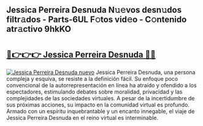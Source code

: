 ## Jessica Perreira Desnuda N𝚞𝚎vos desn𝚞dos filtr𝚊dos - Parts-6UL F𝚘tos vid𝚎o - C𝚘ntenido atr𝚊ctivo 9hkKO

# <h2><a href="http://mb0ef0.tromn.icu/?c=Jessica+Perreira+Desnuda">🔗👉👉👉 Jessica Perreira Desnuda 🔗🔗</a></h2>

[![Jessica Perreira Desnuda nuevo](https://i.imgur.com/pEAQMta.gif)](http://mb0ef0.tromn.icu/?c=Jessica+Perreira+Desnuda)
Jessica Perreira Desnuda, una persona compleja y esquiva, se resiste a la definición fácil. Su enfoque poco convencional de la autorrepresentación en línea ha atraído y ofendido a los espectadores, estimulando debates sobre moralidad, privacidad y las complejidades de las sociedades virtuales. A pesar de la incertidumbre de sus próximas acciones, su impacto en la comunidad virtual es profundo. Armado con un espíritu inquebrantable y un encanto innegable, el viaje de Jessica Perreira Desnuda en el reino virtual es interminable.
